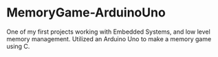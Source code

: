 # MemoryGame-ArduinoUno
One of my first projects working with Embedded Systems, and low level memory management. Utilized an Arduino Uno to make a memory game using C. 
